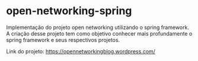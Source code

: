# open-networking-spring

Implementação do projeto open networking utilizando o spring framework.<br/>
A criação desse projeto tem como objetivo conhecer mais profundamente o spring framework e seus respectivos projetos.

Link do projeto: https://opennetworkingblog.wordpress.com/

